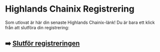 # Highlands Сhainix Registrering

Som utlovat är här din senaste Highlands Сhainix-länk! Du är bara ett klick från att slutföra din registrering:

## ➡️ [Slutför registreringen](https://is.gd/TLpYVa)